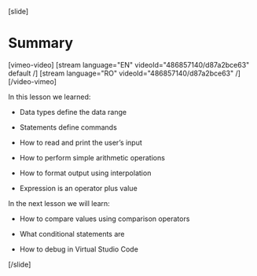 [slide]
# Summary 

[vimeo-video]
[stream language="EN" videoId="486857140/d87a2bce63" default /]
[stream language="RO" videoId="486857140/d87a2bce63"  /]
[/video-vimeo]

In this lesson we learned: 

- Data types define the data range

- Statements define commands

- How to read and print the user’s input

- How to perform simple arithmetic operations

- How to format output using interpolation

- Expression is an operator plus value

In the next lesson we will learn:

- How to compare values using comparison operators

- What conditional statements are

- How to debug in Virtual Studio Code


[/slide]
